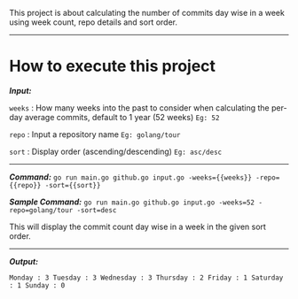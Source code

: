 
This project is about calculating the number of commits day wise in a week using week count, repo details and sort order.

***

# How to execute this project

***Input:***

  `weeks` : How many weeks into the past to consider when calculating the per-day average commits, default to 1 year (52 weeks)   `Eg: 52`
  
  `repo` : Input a repository name  `Eg: golang/tour`
  
  `sort` : Display order (ascending/descending) `Eg: asc/desc`
  
***  

***Command:*** `go run main.go github.go input.go -weeks={{weeks}} -repo={{repo}} -sort={{sort}}`

***Sample Command:*** `go run main.go github.go input.go -weeks=52 -repo=golang/tour -sort=desc`


This will display the commit count day wise in a week in the given sort order.

***

***Output:***

`Monday : 3
Tuesday : 3
Wednesday : 3
Thursday : 2
Friday : 1
Saturday : 1
Sunday : 0`
